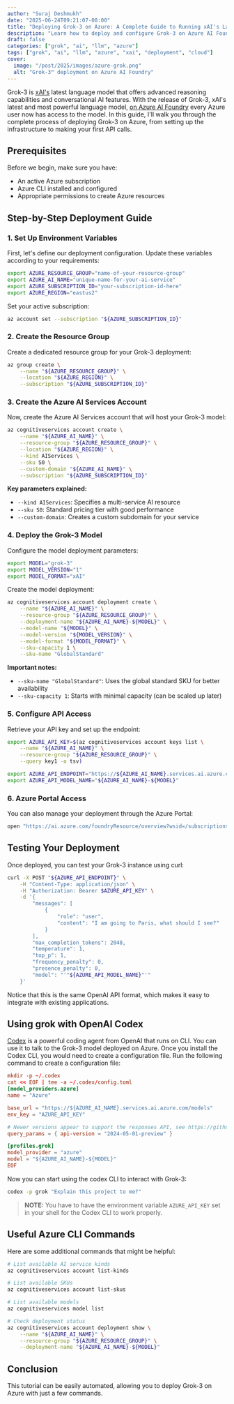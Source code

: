 ```yaml
---
author: "Suraj Deshmukh"
date: "2025-06-24T09:21:07-08:00"
title: "Deploying Grok-3 on Azure: A Complete Guide to Running xAI's Latest Model"
description: "Learn how to deploy and configure Grok-3 on Azure AI Foundry with this step-by-step guide. Set up your own instance of xAI's powerful language model in the cloud."
draft: false
categories: ["grok", "ai", "llm", "azure"]
tags: ["grok", "ai", "llm", "azure", "xai", "deployment", "cloud"]
cover:
  image: "/post/2025/images/azure-grok.png"
  alt: "Grok-3™️ deployment on Azure AI Foundry"
---
```


Grok-3 is [xAI's](https://x.ai/grok) latest language model that offers advanced reasoning capabilities and conversational AI features. With the release of Grok-3, xAI's latest and most powerful language model, [on Azure AI Foundry](https://devblogs.microsoft.com/foundry/announcing-grok-3-and-grok-3-mini-on-azure-ai-foundry/) every Azure user now has access to the model. In this guide, I'll walk you through the complete process of deploying Grok-3 on Azure, from setting up the infrastructure to making your first API calls.

## Prerequisites

Before we begin, make sure you have:

- An active Azure subscription
- Azure CLI installed and configured
- Appropriate permissions to create Azure resources

## Step-by-Step Deployment Guide

### 1. Set Up Environment Variables

First, let's define our deployment configuration. Update these variables according to your requirements:

```bash
export AZURE_RESOURCE_GROUP="name-of-your-resource-group"
export AZURE_AI_NAME="unique-name-for-your-ai-service"
export AZURE_SUBSCRIPTION_ID="your-subscription-id-here"
export AZURE_REGION="eastus2"
```

Set your active subscription:

```bash
az account set --subscription "${AZURE_SUBSCRIPTION_ID}"
```

### 2. Create the Resource Group

Create a dedicated resource group for your Grok-3 deployment:

```bash
az group create \
    --name "${AZURE_RESOURCE_GROUP}" \
    --location "${AZURE_REGION}" \
    --subscription "${AZURE_SUBSCRIPTION_ID}"
```

### 3. Create the Azure AI Services Account

Now, create the Azure AI Services account that will host your Grok-3 model:

```bash
az cognitiveservices account create \
    --name "${AZURE_AI_NAME}" \
    --resource-group "${AZURE_RESOURCE_GROUP}" \
    --location "${AZURE_REGION}" \
    --kind AIServices \
    --sku S0 \
    --custom-domain "${AZURE_AI_NAME}" \
    --subscription "${AZURE_SUBSCRIPTION_ID}"
```

**Key parameters explained:**

- `--kind AIServices`: Specifies a multi-service AI resource
- `--sku S0`: Standard pricing tier with good performance
- `--custom-domain`: Creates a custom subdomain for your service

### 4. Deploy the Grok-3 Model

Configure the model deployment parameters:

```bash
export MODEL="grok-3"
export MODEL_VERSION="1"
export MODEL_FORMAT="xAI"
```

Create the model deployment:

```bash
az cognitiveservices account deployment create \
    --name "${AZURE_AI_NAME}" \
    --resource-group "${AZURE_RESOURCE_GROUP}" \
    --deployment-name "${AZURE_AI_NAME}-${MODEL}" \
    --model-name "${MODEL}" \
    --model-version "${MODEL_VERSION}" \
    --model-format "${MODEL_FORMAT}" \
    --sku-capacity 1 \
    --sku-name "GlobalStandard"
```

**Important notes:**

- `--sku-name "GlobalStandard"`: Uses the global standard SKU for better availability
- `--sku-capacity 1`: Starts with minimal capacity (can be scaled up later)

### 5. Configure API Access

Retrieve your API key and set up the endpoint:

```bash
export AZURE_API_KEY=$(az cognitiveservices account keys list \
    --name "${AZURE_AI_NAME}" \
    --resource-group "${AZURE_RESOURCE_GROUP}" \
    --query key1 -o tsv)

export AZURE_API_ENDPOINT="https://${AZURE_AI_NAME}.services.ai.azure.com/models/chat/completions?api-version=2024-05-01-preview"
export AZURE_API_MODEL_NAME="${AZURE_AI_NAME}-${MODEL}"
```

### 6. Azure Portal Access

You can also manage your deployment through the Azure Portal:

```bash
open "https://ai.azure.com/foundryResource/overview?wsid=/subscriptions/${AZURE_SUBSCRIPTION_ID}/resourceGroups/${AZURE_RESOURCE_GROUP}/providers/Microsoft.CognitiveServices/accounts/${AZURE_AI_NAME}"
```

## Testing Your Deployment

Once deployed, you can test your Grok-3 instance using curl:

```bash
curl -X POST "${AZURE_API_ENDPOINT}" \
    -H "Content-Type: application/json" \
    -H "Authorization: Bearer $AZURE_API_KEY" \
    -d '{
        "messages": [
            {
                "role": "user",
                "content": "I am going to Paris, what should I see?"
            }
        ],
        "max_completion_tokens": 2048,
        "temperature": 1,
        "top_p": 1,
        "frequency_penalty": 0,
        "presence_penalty": 0,
        "model": "'"${AZURE_API_MODEL_NAME}"'"
    }'
```

Notice that this is the same OpenAI API format, which makes it easy to integrate with existing applications.

## Using grok with OpenAI Codex

[Codex](https://github.com/openai/codex) is a powerful coding agent from OpenAI that runs on CLI. You can use it to talk to the Grok-3 model deployed on Azure. Once you install the Codex CLI, you would need to create a configuration file. Run the following command to create a configuration file:

```toml
mkdir -p ~/.codex
cat << EOF | tee -a ~/.codex/config.toml
[model_providers.azure]
name = "Azure"

base_url = "https://${AZURE_AI_NAME}.services.ai.azure.com/models"
env_key = "AZURE_API_KEY"

# Newer versions appear to support the responses API, see https://github.com/openai/codex/pull/1321
query_params = { api-version = "2024-05-01-preview" }

[profiles.grok]
model_provider = "azure"
model = "${AZURE_AI_NAME}-${MODEL}"
EOF
```

Now you can start using the codex CLI to interact with Grok-3:

```bash
codex -p grok "Explain this project to me?"
```

> **NOTE:**
> You have to have the environment variable `AZURE_API_KEY` set in your shell for the Codex CLI to work properly.

## Useful Azure CLI Commands

Here are some additional commands that might be helpful:

```bash
# List available AI service kinds
az cognitiveservices account list-kinds

# List available SKUs
az cognitiveservices account list-skus

# List available models
az cognitiveservices model list

# Check deployment status
az cognitiveservices account deployment show \
    --name "${AZURE_AI_NAME}" \
    --resource-group "${AZURE_RESOURCE_GROUP}" \
    --deployment-name "${AZURE_AI_NAME}-${MODEL}"
```

## Conclusion

This tutorial can be easily automated, allowing you to deploy Grok-3 on Azure with just a few commands.
